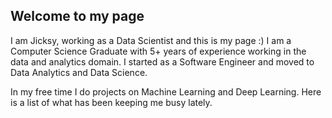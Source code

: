 ## Welcome to my page

I am Jicksy, working as a Data Scientist and this is my page :) I am a Computer Science Graduate with 5+ years of experience working in the data and analytics domain. I started as a Software Engineer and moved to Data Analytics and Data Science.

In my free time I do projects on Machine Learning and Deep Learning. Here is a list of what has been keeping me busy lately. 
